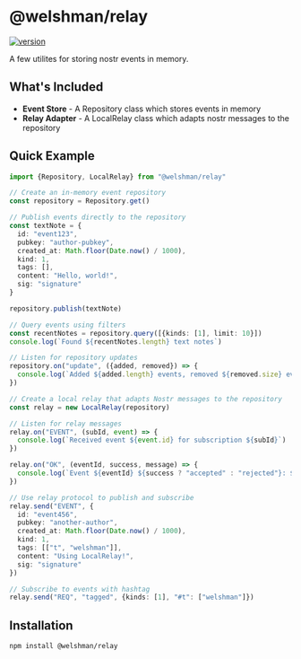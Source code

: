 # @welshman/relay

[![version](https://badgen.net/npm/v/@welshman/relay)](https://npmjs.com/package/@welshman/relay)

A few utilites for storing nostr events in memory.

## What's Included

- **Event Store** - A Repository class which stores events in memory
- **Relay Adapter** - A LocalRelay class which adapts nostr messages to the repository

## Quick Example

```typescript
import {Repository, LocalRelay} from "@welshman/relay"

// Create an in-memory event repository
const repository = Repository.get()

// Publish events directly to the repository
const textNote = {
  id: "event123",
  pubkey: "author-pubkey",
  created_at: Math.floor(Date.now() / 1000),
  kind: 1,
  tags: [],
  content: "Hello, world!",
  sig: "signature"
}

repository.publish(textNote)

// Query events using filters
const recentNotes = repository.query([{kinds: [1], limit: 10}])
console.log(`Found ${recentNotes.length} text notes`)

// Listen for repository updates
repository.on("update", ({added, removed}) => {
  console.log(`Added ${added.length} events, removed ${removed.size} events`)
})

// Create a local relay that adapts Nostr messages to the repository
const relay = new LocalRelay(repository)

// Listen for relay messages
relay.on("EVENT", (subId, event) => {
  console.log(`Received event ${event.id} for subscription ${subId}`)
})

relay.on("OK", (eventId, success, message) => {
  console.log(`Event ${eventId} ${success ? "accepted" : "rejected"}: ${message}`)
})

// Use relay protocol to publish and subscribe
relay.send("EVENT", {
  id: "event456",
  pubkey: "another-author",
  created_at: Math.floor(Date.now() / 1000),
  kind: 1,
  tags: [["t", "welshman"]],
  content: "Using LocalRelay!",
  sig: "signature"
})

// Subscribe to events with hashtag
relay.send("REQ", "tagged", {kinds: [1], "#t": ["welshman"]})
```

## Installation

```bash
npm install @welshman/relay
```
